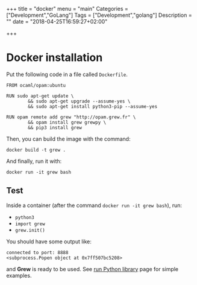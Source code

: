 +++
title = "docker"
menu = "main"
Categories = ["Development","GoLang"]
Tags = ["Development","golang"]
Description = ""
date = "2018-04-25T16:59:27+02:00"

+++

# Docker installation

Put the following code in a file called `Dockerfile`.
```
FROM ocaml/opam:ubuntu

RUN sudo apt-get update \
		&& sudo apt-get upgrade --assume-yes \
		&& sudo apt-get install python3-pip --assume-yes

RUN opam remote add grew "http://opam.grew.fr" \
		&& opam install grew grewpy \
		&& pip3 install grew
```

Then, you can build the image with the command:

`docker build -t grew .`

And finally, run it with:

`docker run -it grew bash`

## Test

Inside a container (after the command `docker run -it grew bash`), run:

 * `python3`
 * `import grew`
 * `grew.init()`

You should have some output like:

```
connected to port: 8888
<subprocess.Popen object at 0x7ff507bc5208>
```

and **Grew** is ready to be used.
See [run Python library](../tuto) page for simple examples.

